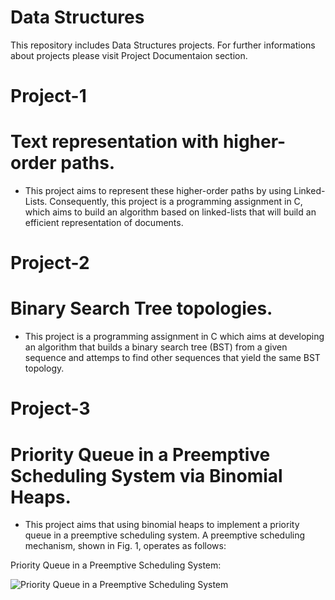 # Data Structures
  This repository includes Data Structures projects.
  For further informations about projects please visit Project Documentaion section.
  
   # Project-1
   # Text representation with higher-order paths.
   * This project aims to represent these higher-order paths by using 
   Linked-Lists. Consequently, this project is a programming assignment in C, which aims to build an algorithm based on linked-lists that      will build an efficient representation of documents.
   
   # Project-2
   # Binary Search Tree topologies.
   * This project is a programming assignment in C which aims at developing an algorithm that
     builds a binary search tree (BST) from a given sequence and attemps to find other sequences
     that yield the same BST topology.
     
   # Project-3
   # Priority Queue in a Preemptive Scheduling System via Binomial Heaps.
   * This project aims that using binomial heaps to implement a priority queue in a preemptive scheduling system.  A preemptive scheduling    mechanism, shown in Fig. 1, operates as follows:
   
   Priority Queue in a Preemptive Scheduling System:
   
   ![Priority Queue in a Preemptive Scheduling System](https://drive.google.com/uc?export=view&id=11zespD-aFab0DwY9UaEyjbwNVvktduSb)
   
   
   
   
   
   
                                             
